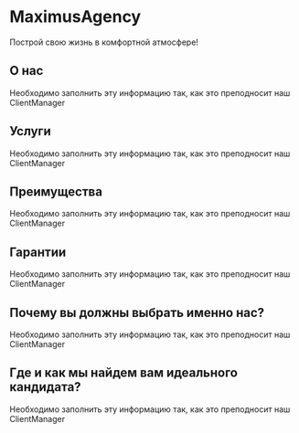 # MaximusAgency

Построй свою жизнь в комфортной атмосфере!

## О нас

Необходимо заполнить эту информацию так, как это преподносит наш ClientManager

## Услуги

Необходимо заполнить эту информацию так, как это преподносит наш ClientManager

## Преимущества

Необходимо заполнить эту информацию так, как это преподносит наш ClientManager

## Гарантии

Необходимо заполнить эту информацию так, как это преподносит наш ClientManager

## Почему вы должны выбрать именно нас?

Необходимо заполнить эту информацию так, как это преподносит наш ClientManager

## Где и как мы найдем вам идеального кандидата?

Необходимо заполнить эту информацию так, как это преподносит наш ClientManager